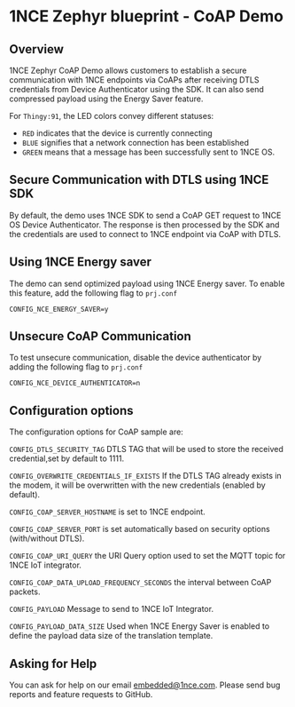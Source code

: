 # 1NCE Zephyr blueprint - CoAP Demo

## Overview

1NCE Zephyr CoAP Demo allows customers to establish a secure communication with 1NCE endpoints via CoAPs after receiving DTLS credentials from Device Authenticator using the SDK. It can also send compressed payload using the Energy Saver feature. 

For `Thingy:91`, the LED colors convey different statuses:

- `RED` indicates that the device is currently connecting
- `BLUE` signifies that a network connection has been established
- `GREEN` means that a message has been successfully sent to 1NCE OS.

## Secure Communication with DTLS using 1NCE SDK

By default, the demo uses 1NCE SDK to send a CoAP GET request to 1NCE OS Device Authenticator. The response is then processed by the SDK and the credentials are used to connect to 1NCE endpoint via CoAP with DTLS. 

 ## Using 1NCE Energy saver
 The demo can send optimized payload using 1NCE Energy saver. To enable this feature, add the following flag to `prj.conf`

```
CONFIG_NCE_ENERGY_SAVER=y
```
 ## Unsecure CoAP Communication 

To test unsecure communication, disable the device authenticator by adding the following flag to `prj.conf`

```
CONFIG_NCE_DEVICE_AUTHENTICATOR=n
``` 

## Configuration options


The configuration options for CoAP sample are:

`CONFIG_DTLS_SECURITY_TAG` DTLS TAG that will be used to store the received credential,set by default to 1111.

`CONFIG_OVERWRITE_CREDENTIALS_IF_EXISTS` If the DTLS TAG already exists in the modem, it will be overwritten with the new credentials (enabled by default).

`CONFIG_COAP_SERVER_HOSTNAME` is set to 1NCE endpoint.

`CONFIG_COAP_SERVER_PORT` is set automatically based on security options (with/without DTLS).

`CONFIG_COAP_URI_QUERY` the URI Query option used to set the MQTT topic for 1NCE IoT integrator.

`CONFIG_COAP_DATA_UPLOAD_FREQUENCY_SECONDS` the interval between CoAP packets.

`CONFIG_PAYLOAD` Message to send to 1NCE IoT Integrator.

`CONFIG_PAYLOAD_DATA_SIZE` Used when 1NCE Energy Saver is enabled to define the payload data size of the translation template.



## Asking for Help

You can ask for help on our email [embedded@1nce.com](mailto:embedded@1nce.com). Please send bug reports and feature requests to GitHub.
